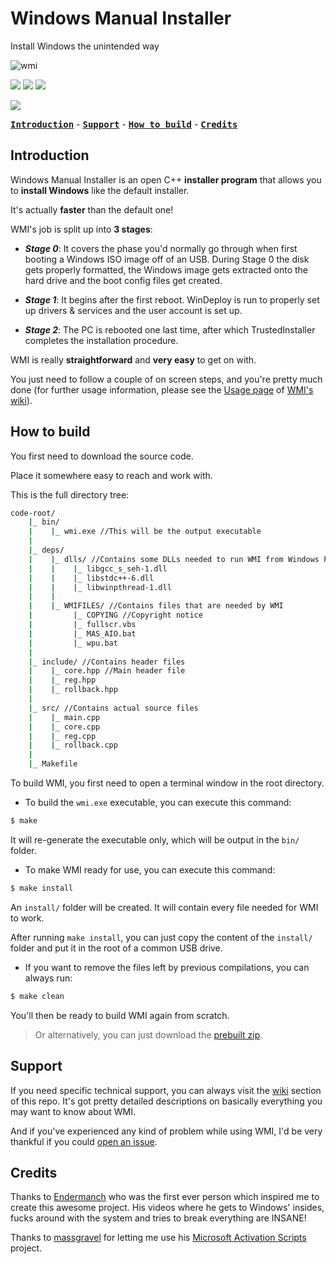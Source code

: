 # Windows Manual Installer

Install Windows the unintended way

![wmi](https://user-images.githubusercontent.com/88248950/178521169-f7996995-211f-41ba-b08d-e862ad6f7135.png)

[![](https://img.shields.io/badge/Go_to-releases-brightgreen?style=for-the-badge&logo=github)](https://github.com/franzageek/wmi/releases) [![](https://img.shields.io/badge/Fork-blue?style=for-the-badge&logo=github)](https://github.com/franzageek/wmi/fork) [![](https://img.shields.io/badge/Report_an_issue-red?style=for-the-badge&logo=github)](https://github.com/franzageek/wmi/issues)

![](https://img.shields.io/badge/real_hardware_test-passed-brightgreen?style=plastic)

**<kbd>[Introduction](https://github.com/franzageek/wmi#introduction)</kbd>** - **<kbd>[Support](https://github.com/franzageek/wmi#support)</kbd>** - **<kbd>[How to build](https://github.com/franzageek/wmi#how-to-build)</kbd>** - **<kbd>[Credits](https://github.com/franzageek/wmi#credits)</kbd>**

## 

## Introduction

Windows Manual Installer is an open C++ **installer program** that allows you to **install Windows** like the default installer.

It's actually **faster** than the default one!

WMI's job is split up into **3 stages**:

- ***Stage 0***: It covers the phase you'd normally go through when first booting a Windows ISO image off of an USB. During Stage 0 the disk gets properly formatted, the Windows image gets extracted onto the hard drive and the boot config files get created.

- ***Stage 1***:  It begins after the first reboot. WinDeploy is run to properly set up drivers & services and the user account is set up.

- ***Stage 2***: The PC is rebooted one last time, after which TrustedInstaller completes the installation procedure.

WMI is really **straightforward** and **very easy** to get on with.

You just need to follow a couple of on screen steps, and you're pretty much done (for further usage information, please see the [Usage page](https://github.com/franzageek/wmi/wiki/3.-User-guide) of [WMI's wiki](https://github.com/franzageek/wmi/wiki)).

## How to build

You first need to download the source code.

Place it somewhere easy to reach and work with.

This is the full directory tree:

```bash
code-root/
    |_ bin/
    |    |_ wmi.exe //This will be the output executable
    |
    |_ deps/
    |    |_ dlls/ //Contains some DLLs needed to run WMI from Windows PE
    |    |    |_ libgcc_s_seh-1.dll
    |    |    |_ libstdc++-6.dll
    |    |    |_ libwinpthread-1.dll
    |    |    
    |    |_ WMIFILES/ //Contains files that are needed by WMI
    |         |_ COPYING //Copyright notice
    |         |_ fullscr.vbs
    |         |_ MAS_AIO.bat
    |         |_ wpu.bat
    |     
    |_ include/ //Contains header files 
    |    |_ core.hpp //Main header file
    |    |_ reg.hpp
    |    |_ rollback.hpp
    |
    |_ src/ //Contains actual source files
    |    |_ main.cpp
    |    |_ core.cpp
    |    |_ reg.cpp
    |    |_ rollback.cpp
    |
    |_ Makefile
```

To build WMI, you first need to open a terminal window in the root directory.

- To build the `wmi.exe` executable, you can execute this command:

```bash
$ make
```

It will re-generate the executable only, which will be output in the `bin/` folder.

- To make WMI ready for use, you can execute this command:

```bash
$ make install
```

An `install/` folder will be created. It will contain every file needed for WMI to work.

After running `make install`, you can just copy the content of the `install/` folder and put it in the root of a common USB drive.

- If you want to remove the files left by previous compilations, you can always run:

```bash
$ make clean
```

You'll then be ready to build WMI again from scratch.

> Or alternatively, you can just download the [prebuilt zip](https://github.com/franzageek/wmi/releases/latest).

## Support

If you need specific technical support, you can always visit the [wiki](https://github.com/franzageek/wmi/wiki) section of this repo. It's got pretty detailed descriptions on basically everything you may want to know about WMI.

And if you've experienced any kind of problem while using WMI, I'd be very thankful if you could [open an issue](https://github.com/franzageek/wmi/issues).

## Credits

Thanks to [Endermanch](https://www.youtube.com/@Endermanch) who was the first ever person which inspired me to create this awesome project. His videos where he gets to Windows' insides, fucks around with the system and tries to break everything are INSANE!

Thanks to [massgravel](https://github.com/massgravel) for letting me use his [Microsoft Activation Scripts](https://github.com/massgravel/Microsoft-Activation-Scripts) project.


